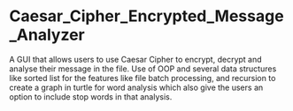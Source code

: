 # Caesar_Cipher_Encrypted_Message_Analyzer
A GUI that allows users to use Caesar Cipher to encrypt, decrypt and analyse their message in the file. Use of OOP and several data structures like sorted list for the features like file batch processing, and recursion to create a graph in turtle for word analysis which also give the users an option to include stop words in that analysis.
